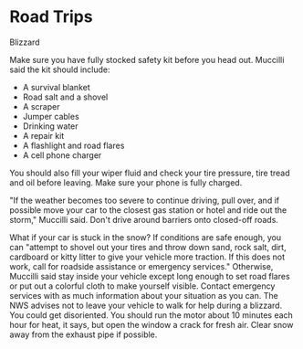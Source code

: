 # Road Trips
Blizzard

Make sure you have fully stocked safety kit before you head out. Muccilli said the kit should include:
- A survival blanket
- Road salt and a shovel
- A scraper
- Jumper cables
- Drinking water
- A repair kit
- A flashlight and road flares
- A cell phone charger

You should also fill your wiper fluid and check your tire pressure, tire tread and oil before leaving. Make sure your phone is fully charged.

"If the weather becomes too severe to continue driving, pull over, and if possible move your car to the closest gas station or hotel and ride out the storm," Muccilli said. Don't drive around barriers onto closed-off roads.

What if your car is stuck in the snow?
If conditions are safe enough, you can "attempt to shovel out your tires and throw down sand, rock salt, dirt, cardboard or kitty litter to give your vehicle more traction. If this does not work, call for roadside assistance or emergency services."
Otherwise, Muccilli said stay inside your vehicle except long enough to set road flares or put out a colorful cloth to make yourself visible. Contact emergency services with as much information about your situation as you can. 
The NWS advises not to leave your vehicle to walk for help during a blizzard. You could get disoriented. You should run the motor about 10 minutes each hour for heat, it says, but open the window a crack for fresh air. Clear snow away from the exhaust pipe if possible.
